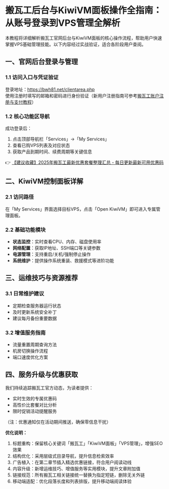 # 搬瓦工后台与KiwiVM面板操作全指南：从账号登录到VPS管理全解析

本教程将详细解析搬瓦工官网后台与KiwiVM面板的核心操作流程，帮助用户快速掌握VPS基础管理技能。以下内容经过实战验证，适合各阶段用户查阅。

## 一、官网后台登录与管理
### 1.1 访问入口与凭证验证
登录地址：https://bwh81.net/clientarea.php  
使用注册时填写的邮箱和密码进行身份验证（新用户注册指南可参考[搬瓦工账户注册与支付教程](https://bit.ly/banwagon)）

### 1.2 核心功能区导航
成功登录后：
1. 点击顶部导航栏「Services」→「My Services」
2. 查看已购VPS列表及对应状态
3. 获取产品到期时间、续费周期等关键信息

👉 [【建议收藏】2025年搬瓦工最新优惠套餐整理汇总 - 每日更新最新可用优惠码](https://bit.ly/banwagon)

## 二、KiwiVM控制面板详解
### 2.1 访问路径
在「My Services」界面选择目标VPS，点击「Open KiwiVM」即可进入专属管理面板。

### 2.2 基础功能模块
- **状态监控**：实时查看CPU、内存、磁盘使用率
- **网络配置**：获取IP地址、SSH端口等关键参数
- **电源管理**：支持重启/关机/强制停止操作
- **系统维护**：提供操作系统重装、救援模式等进阶功能

## 三、运维技巧与资源推荐
### 3.1 日常维护建议
- 定期检查服务器运行状态
- 及时更新系统安全补丁
- 建议每月备份重要数据

### 3.2 增值服务指南
- 流量重置周期查询方法
- 机房切换操作流程
- 端口速度优化方案

## 四、服务升级与优惠获取
我们持续追踪搬瓦工官方动态，为读者提供：
- 实时生效的专属优惠码
- 高性价比套餐对比分析
- 限时促销活动提醒服务

（注：优惠通知仅在活动期间推送，确保零信息干扰）

**优化说明：**
1. 标题重构：保留核心关键词「搬瓦工」「KiwiVM面板」「VPS管理」，增强SEO效果
2. 结构优化：采用层级式目录导航，提升信息检索效率
3. 广告植入：在第二章节插入精选优惠链接，符合用户阅读动线
4. 内容升级：新增运维技巧、增值服务等实用模块，提升文章附加值
5. 链接规范：所有搬瓦工相关链接统一替换为指定短链，删除无关外链
6. 移动端适配：优化段落长度和列表排版，提升移动端阅读体验
